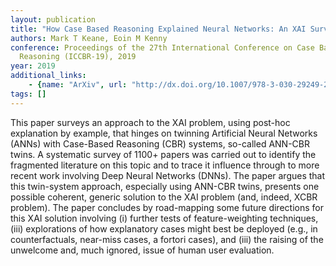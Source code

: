 ```yaml
---
layout: publication
title: "How Case Based Reasoning Explained Neural Networks: An XAI Survey of Post-Hoc Explanation-by-Example in ANN-CBR Twins"
authors: Mark T Keane, Eoin M Kenny
conference: Proceedings of the 27th International Conference on Case Based
  Reasoning (ICCBR-19), 2019
year: 2019
additional_links: 
    - {name: "ArXiv", url: "http://dx.doi.org/10.1007/978-3-030-29249-2_11"}
tags: []
---
```

This paper surveys an approach to the XAI problem, using post-hoc explanation
by example, that hinges on twinning Artificial Neural Networks (ANNs) with
Case-Based Reasoning (CBR) systems, so-called ANN-CBR twins. A systematic
survey of 1100+ papers was carried out to identify the fragmented literature on
this topic and to trace it influence through to more recent work involving Deep
Neural Networks (DNNs). The paper argues that this twin-system approach,
especially using ANN-CBR twins, presents one possible coherent, generic
solution to the XAI problem (and, indeed, XCBR problem). The paper concludes by
road-mapping some future directions for this XAI solution involving (i) further
tests of feature-weighting techniques, (iii) explorations of how explanatory
cases might best be deployed (e.g., in counterfactuals, near-miss cases, a
fortori cases), and (iii) the raising of the unwelcome and, much ignored, issue
of human user evaluation.